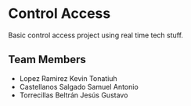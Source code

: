 # Control Access

Basic control access project using real time tech stuff.

## Team Members

- Lopez Ramirez Kevin Tonatiuh 
- Castellanos Salgado Samuel Antonio
- Torrecillas Beltrán Jesús Gustavo
